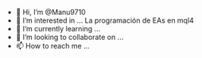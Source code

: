 - 👋 Hi, I’m @Manu9710
- 👀 I’m interested in ... La programación de EAs en mql4
- 🌱 I’m currently learning ...
- 💞️ I’m looking to collaborate on ...
- 📫 How to reach me ...

<!---
Manu9710/Manu9710 is a ✨ special ✨ repository because its `README.md` (this file) appears on your GitHub profile.
You can click the Preview link to take a look at your changes.
--->

